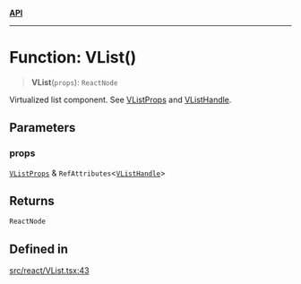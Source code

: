 [**API**](../../API.md)

***

# Function: VList()

> **VList**(`props`): `ReactNode`

Virtualized list component. See [VListProps](../interfaces/VListProps.md) and [VListHandle](../interfaces/VListHandle.md).

## Parameters

### props

[`VListProps`](../interfaces/VListProps.md) & `RefAttributes`\<[`VListHandle`](../interfaces/VListHandle.md)\>

## Returns

`ReactNode`

## Defined in

[src/react/VList.tsx:43](https://github.com/inokawa/virtua/blob/07a9bf9ed8118e1336c76ca2d56bbd6662d2b6ba/src/react/VList.tsx#L43)
